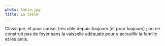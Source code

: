 ```yaml
---
photo: table.jpg
title: La table
---
```

Classique, et pour cause, très utile depuis toujours (et pour toujours) ; on ne construit pas de foyer sans la vaisselle adéquate pour y accueillir la famille et les amis.
